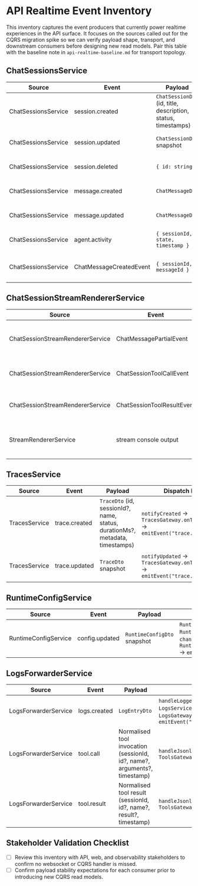# API Realtime Event Inventory

This inventory captures the event producers that currently power realtime experiences in the API surface. It focuses on the
sources called out for the CQRS migration spike so we can verify payload shape, transport, and downstream consumers before
designing new read models. Pair this table with the baseline note in `api-realtime-baseline.md` for transport topology.

## ChatSessionsService

| Source | Event | Payload | Dispatch Path | Consumers |
| --- | --- | --- | --- | --- |
| ChatSessionsService | session.created | `ChatSessionDto` (id, title, description, status, timestamps) | `notifySessionCreated` → `ChatSessionsGateway.onSessionCreated` → `emitEvent("session.created")` | WebSocket clients on `/chat-sessions`; ChatSessionsGateway |
| ChatSessionsService | session.updated | `ChatSessionDto` snapshot | `notifySessionUpdated` → `ChatSessionsGateway.onSessionUpdated` → `emitEvent("session.updated")` | WebSocket clients on `/chat-sessions`; ChatSessionsGateway |
| ChatSessionsService | session.deleted | `{ id: string }` | `notifySessionDeleted` → `ChatSessionsGateway.onSessionDeleted` → `emitEvent("session.deleted")` | WebSocket clients on `/chat-sessions`; ChatSessionsGateway |
| ChatSessionsService | message.created | `ChatMessageDto` | `notifyMessageCreated` → `ChatSessionsGateway.onMessageCreated` → `emitEvent("message.created")` | WebSocket clients on `/chat-sessions`; ChatSessionsGateway |
| ChatSessionsService | message.updated | `ChatMessageDto` | `notifyMessageUpdated` → `ChatSessionsGateway.onMessageUpdated` → `emitEvent("message.updated")` | WebSocket clients on `/chat-sessions`; ChatSessionsGateway |
| ChatSessionsService | agent.activity | `{ sessionId, state, timestamp }` | `notifyAgentActivity` → `ChatSessionsGateway.onAgentActivity` → `emitEvent("agent.activity")` | WebSocket clients on `/chat-sessions`; ChatSessionsGateway |
| ChatSessionsService | ChatMessageCreatedEvent | `{ sessionId, messageId }` | `eventBus.publish(new ChatMessageCreatedEvent)` | `ChatSessionsEngineListener` (CQRS handler); downstream engine orchestration |

## ChatSessionStreamRendererService

| Source | Event | Payload | Dispatch Path | Consumers |
| --- | --- | --- | --- | --- |
| ChatSessionStreamRendererService | ChatMessagePartialEvent | `ChatMessageDto` with incremental assistant content | `emitPartial` → `eventBus.publish` → `ChatSessionEventsService.handle` → `ChatMessagesGateway.emitPartial("message.partial")` | WebSocket clients on `/chat-messages`; ChatSessionEventsService; ChatMessagesGateway |
| ChatSessionStreamRendererService | ChatSessionToolCallEvent | `{ sessionId, id?, name?, arguments?, timestamp }` | `emitToolCallEvent` → `eventBus.publish` → `ChatSessionEventsService.emitToolCall` → `ToolsGateway.emitToolCall("tool.call")` | WebSocket clients on `/tools`; ChatSessionEventsService; ToolsGateway |
| ChatSessionStreamRendererService | ChatSessionToolResultEvent | `{ sessionId, id?, name?, result?, timestamp }` | `emitToolResultEvent` → `eventBus.publish` → `ChatSessionEventsService.emitToolResult` → `ToolsGateway.emitToolResult("tool.result")` | WebSocket clients on `/tools`; ChatSessionEventsService; ToolsGateway |
| StreamRendererService | stream console output | Raw `StreamEvent` payload rendered to stdout/stderr | `StreamRendererService.render` writes formatted output directly | CLI users; process stdout/stderr |

## TracesService

| Source | Event | Payload | Dispatch Path | Consumers |
| --- | --- | --- | --- | --- |
| TracesService | trace.created | `TraceDto` (id, sessionId?, name, status, durationMs?, metadata, timestamps) | `notifyCreated` → `TracesGateway.onTraceCreated` → `emitEvent("trace.created")` | WebSocket clients on `/traces`; TracesGateway |
| TracesService | trace.updated | `TraceDto` snapshot | `notifyUpdated` → `TracesGateway.onTraceUpdated` → `emitEvent("trace.updated")` | WebSocket clients on `/traces`; TracesGateway |

## RuntimeConfigService

| Source | Event | Payload | Dispatch Path | Consumers |
| --- | --- | --- | --- | --- |
| RuntimeConfigService | config.updated | `RuntimeConfigDto` snapshot | `RuntimeConfigService.update` → `RuntimeConfigStore.setSnapshot` → `changes$` emission → `RuntimeConfigGateway.onConfigChanged` → `emitEvent("config.updated")` | WebSocket clients on `/config`; RuntimeConfigGateway |

## LogsForwarderService

| Source | Event | Payload | Dispatch Path | Consumers |
| --- | --- | --- | --- | --- |
| LogsForwarderService | logs.created | `LogEntryDto` | `handleLoggerEvent`/`handleJsonlEvent` → `LogsService.append` → `LogsGateway.onLogCreated` → buffered `emitEvent("logs.created")` | WebSocket clients on `/logs`; LogsGateway |
| LogsForwarderService | tool.call | Normalised tool invocation (sessionId, id?, name?, arguments?, timestamp) | `handleJsonlEvent` with phase `tool_call` → `ToolsGateway.emitToolCall("tool.call")` | WebSocket clients on `/tools`; ToolsGateway |
| LogsForwarderService | tool.result | Normalised tool result (sessionId, id?, name?, result?, timestamp) | `handleJsonlEvent` with phase `tool_result` → `ToolsGateway.emitToolResult("tool.result")` | WebSocket clients on `/tools`; ToolsGateway |

## Stakeholder Validation Checklist

- [ ] Review this inventory with API, web, and observability stakeholders to confirm no websocket or CQRS handler is missed.
- [ ] Confirm payload stability expectations for each consumer prior to introducing new CQRS read models.
